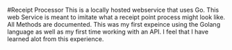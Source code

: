 #Receipt Processor
This is a locally hosted webservice that uses Go. This web Service is meant to imitate what a receipt point process might look like. All Methods are documented. This was my first expeince using the Golang language as well as my first time working with an API. I feel that I have learned alot from this experience. 
